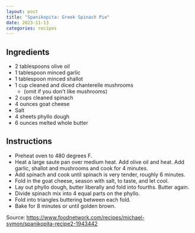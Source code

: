 ```yaml
---
layout: post
title: "Spanikopita: Greek Spinach Pie"
date: 2023-11-13
categories: recipes
---
```

Ingredients
--
* 2 tablespoons olive oil
* 1 tablespoon minced garlic
* 1 tablespoon minced shallot
* 1 cup cleaned and diced chanterelle mushrooms
	* (omit if you don't like mushrooms)
* 2 cups cleaned spinach
* 4 ounces goat cheese
* Salt
* 4 sheets phyllo dough
* 6 ounces melted whole butter
 
Instructions
--
* Preheat oven to 480 degrees F.
* Heat a large saute pan over medium heat. Add olive oil and heat. Add garlic, shallot and mushrooms and cook for 4 minutes.
* Add spinach and cook until spinach is very tender, roughly 6 minutes.
* Fold in the goat cheese, season with salt, to taste, and let cool.
* Lay out phyllo dough, butter liberally and fold into fourths. Butter again.
* Divide spinach mix into 4 equal parts on the phyllo.
* Fold into triangles buttering between each fold.
* Bake for 8 minutes or until golden brown.

Source: https://www.foodnetwork.com/recipes/michael-symon/spanikopita-recipe2-1943442
